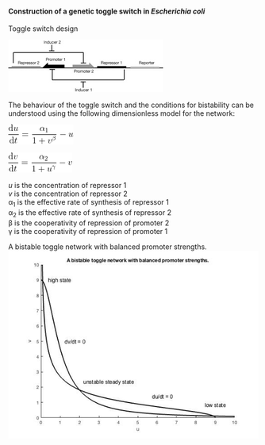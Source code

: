 #### Construction of a genetic toggle switch in *Escherichia coli*

Toggle switch design

![](./fig1.jpg)


The behaviour of the toggle switch and the conditions for bistability can be understood using the following dimensionless model for the network:

![](./eq2.gif)

![](./eq3.gif)

*u* is the concentration of repressor 1  
*v* is the concentration of repressor 2  
α<sub>1</sub> is the effective rate of synthesis of repressor 1  
α<sub>2</sub> is the effective rate of synthesis of repressor 2  
β is the cooperativity of repression of promoter 2  
γ is the cooperativity of repression of promoter 1

A bistable toggle network with balanced promoter strengths.  
![](./fig2a.jpg)
